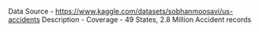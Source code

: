 Data Source - https://www.kaggle.com/datasets/sobhanmoosavi/us-accidents 
Description - Coverage - 49 States, 2.8 Million Accident records
